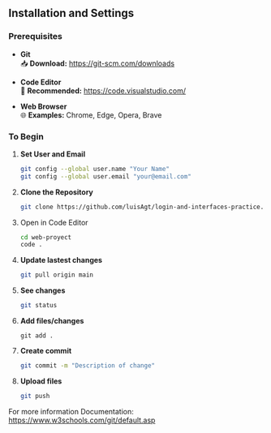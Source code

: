 ## Installation and Settings

### Prerequisites

- **Git**  
  📥 **Download:** https://git-scm.com/downloads

- **Code Editor**  
  📝 **Recommended:** https://code.visualstudio.com/

- **Web Browser**  
  🌐 **Examples:** Chrome, Edge, Opera, Brave

### To Begin

1. **Set User and Email**
   ```bash
   git config --global user.name "Your Name"
   git config --global user.email "your@email.com"
   ```
2. **Clone the Repository**
   ```bash
   git clone https://github.com/luisAgt/login-and-interfaces-practice.git
   ```
3. Open in Code Editor
   ```bash
   cd web-proyect
   code .
   ```
4. **Update lastest changes**
   ```bash
   git pull origin main
   ```
5. **See changes**

   ```bash
   git status
   ```

6. **Add files/changes**

   ```bassh
   git add .
   ```

7. **Create commit**
   ```bash
   git commit -m "Description of change"
   ```
8. **Upload files**
   ```bash
   git push
   ```

For more information
Documentation: https://www.w3schools.com/git/default.asp
